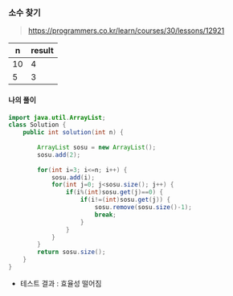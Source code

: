 ### 소수 찾기



> https://programmers.co.kr/learn/courses/30/lessons/12921



| n    | result |
| ---- | ------ |
| 10   | 4      |
| 5    | 3      |

#### 나의 풀이

```java
import java.util.ArrayList;
class Solution {
    public int solution(int n) {
        
        ArrayList sosu = new ArrayList();
		sosu.add(2);
		
		for(int i=3; i<=n; i++) {
			sosu.add(i);
			for(int j=0; j<sosu.size(); j++) {
				if(i%(int)sosu.get(j)==0) {
					if(i!=(int)sosu.get(j)) {
						sosu.remove(sosu.size()-1);
						break;
					}
				}
			}
		}
        return sosu.size();
    }
}
```

* 테스트 결과 : 효율성 떨어짐